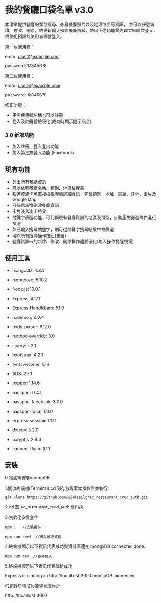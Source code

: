 # 我的餐廳口袋名單 v3.0

本清單提供餐廳的類型搜尋、查看餐廳照片以及地理位置等資訊，
並可以任意新增、修改、刪除，或重新輸入預設餐廳資料，使用上述功能需先建立帳號並登入，或使用預設的使用者帳號登入。

第一位使用者：

email: user1@example.com

password: 12345678


第二位使用者：

email: user2@example.com

password: 12345678


修正功能：
- 不需使用者名稱也可以註冊
- 登入及註冊體驗優化(成功時顯示提示訊息)



### 3.0 新增功能

- 加入註冊﹑登入登出功能
- 加入第三方登入功能 (Facebook)



## 現有功能

- 列出所有餐廳資訊
- 可以依照餐廳名稱、類別、地區做搜尋
- 點選資訊卡可直接檢視餐廳詳細資訊，包含類別、地址、電話、評分、圖片及 Google Map
- 可任意新增刪改餐廳資訊
- 卡片淡入淡出特效
- 關鍵字篩選功能，可判斷現有餐廳資訊的地區及類型，自動產生篩選條件進行篩選
- 如已輸入搜尋關鍵字，則可從關鍵字搜尋結果中做篩選
- 清除所有搜尋操作按鈕(重置)
- 餐廳資訊卡的新增、修改、刪除操作體驗優化(加入操作提醒視窗)


## 使用工具

- mongoDB: 4.2.9
- mongoose: 5.10.2
- Node.js: 13.0.1
- Express: 4.17.1
- Express-Handlebars: 5.1.0
- nodemon: 2.0.4
- body-parser: 6.12.0
- method-override: 3.0

- jquery: 3.3.1
- bootstrap: 4.2.1
- fontawesome: 5.14
- AOS: 2.3.1
- popper: 1.14.6

- passport: 0.4.1
- passport-facebook: 3.0.0
- passport-local: 1.0.0
- express-session: 1.17.1
- dotenv: 8.2.0
- bcryptjs: 2.4.3
- connect-flash: 0.1.1


## 安裝

0.電腦需安裝mongoDB

1.開啟終端機(Terminal) cd 到存放專案本機位置並執行:

```
git clone https://github.com/windsailg/ac_restaurant_crud_auth.git
``````

2.cd 至 ac_restaurant_crud_auth 資料夾


3.初始化安裝套件

```
npm i   //安裝套件
```

```
npm run seed  //導入預設資料
```

4.終端機顯示以下資訊代表成功與資料庫連接
mongoDB connected
done.


```
npm run dev  //啟動程式
```

5.終端機顯示以下資訊代表啟動成功

Express is running on http://localhost:3000
mongoDB connected


伺服器已經成功連線並運作於 

http://localhost:3000




